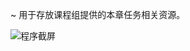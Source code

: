 ~ 用于存放课程组提供的本章任务相关资源。

![程序截屏](https://github.com/sumin1123/Py101-004/blob/master/Chap1/resource/screen.png)
